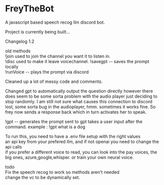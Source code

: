 # FreyTheBot
A javascript based speech recog llm discord bot.

Project is currently being built...

Changelog 1.2

old methods<br>
!join used to join the channel you want it to listen in.<br>
!disc used to make it leave voicechannel.
!savegpt -- saves the prompt locally<br>
!runVoice -- plays the prompt via discord<br>

Cleaned up a lot of messy code and comments.<br>

Changed gpt to automatically output the question directly however there does seem to be some sorta problem with the audio player just deciding to stop randomly. I am still not sure what causes this
connection to discord lost, some sorta bug in the audioplayer, hmm. sometimes it works fine.
So frey now sends a response back which in turn activates her to speak.<br>

!gpt -- generates the prompt sent to gpt takes a user input after the command. example : !gpt what is a dog<br>

To run this, you need to have a .env file setup with the right values<br>
an api key from your prefered llm, and if not openai you need to change the api calls<br>
if you prefer a different voice to read, you can look into the pay voices, the big ones, azure,google,whisper. or train your own neural voice.

todo<br>
Fix the speech recog to work so methods aren't needed<br>
change the vc to be dynamically set.<br>
